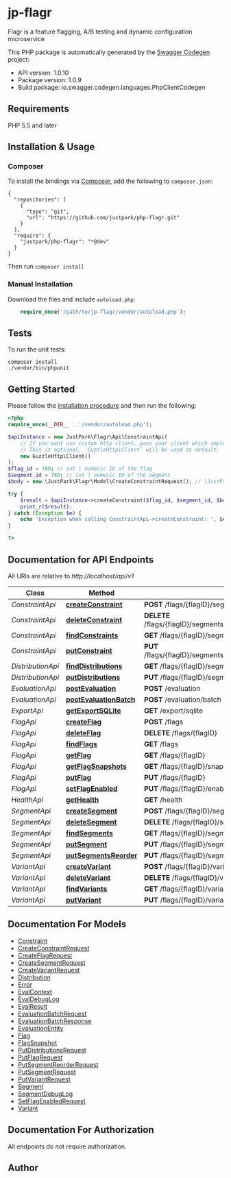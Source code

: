 # jp-flagr
Flagr is a feature flagging, A/B testing and dynamic configuration microservice

This PHP package is automatically generated by the [Swagger Codegen](https://github.com/swagger-api/swagger-codegen) project:

- API version: 1.0.10
- Package version: 1.0.9
- Build package: io.swagger.codegen.languages.PhpClientCodegen

## Requirements

PHP 5.5 and later

## Installation & Usage
### Composer

To install the bindings via [Composer](http://getcomposer.org/), add the following to `composer.json`:

```
{
  "repositories": [
    {
      "type": "git",
      "url": "https://github.com/justpark/php-flagr.git"
    }
  ],
  "require": {
    "justpark/php-flagr": "*@dev"
  }
}
```

Then run `composer install`

### Manual Installation

Download the files and include `autoload.php`:

```php
    require_once('/path/to/jp-flagr/vendor/autoload.php');
```

## Tests

To run the unit tests:

```
composer install
./vendor/bin/phpunit
```

## Getting Started

Please follow the [installation procedure](#installation--usage) and then run the following:

```php
<?php
require_once(__DIR__ . '/vendor/autoload.php');

$apiInstance = new JustPark\Flagr\Api\ConstraintApi(
    // If you want use custom http client, pass your client which implements `GuzzleHttp\ClientInterface`.
    // This is optional, `GuzzleHttp\Client` will be used as default.
    new GuzzleHttp\Client()
);
$flag_id = 789; // int | numeric ID of the flag
$segment_id = 789; // int | numeric ID of the segment
$body = new \JustPark\Flagr\Model\CreateConstraintRequest(); // \JustPark\Flagr\Model\CreateConstraintRequest | create a constraint

try {
    $result = $apiInstance->createConstraint($flag_id, $segment_id, $body);
    print_r($result);
} catch (Exception $e) {
    echo 'Exception when calling ConstraintApi->createConstraint: ', $e->getMessage(), PHP_EOL;
}

?>
```

## Documentation for API Endpoints

All URIs are relative to *http://localhost/api/v1*

Class | Method | HTTP request | Description
------------ | ------------- | ------------- | -------------
*ConstraintApi* | [**createConstraint**](docs/Api/ConstraintApi.md#createconstraint) | **POST** /flags/{flagID}/segments/{segmentID}/constraints | 
*ConstraintApi* | [**deleteConstraint**](docs/Api/ConstraintApi.md#deleteconstraint) | **DELETE** /flags/{flagID}/segments/{segmentID}/constraints/{constraintID} | 
*ConstraintApi* | [**findConstraints**](docs/Api/ConstraintApi.md#findconstraints) | **GET** /flags/{flagID}/segments/{segmentID}/constraints | 
*ConstraintApi* | [**putConstraint**](docs/Api/ConstraintApi.md#putconstraint) | **PUT** /flags/{flagID}/segments/{segmentID}/constraints/{constraintID} | 
*DistributionApi* | [**findDistributions**](docs/Api/DistributionApi.md#finddistributions) | **GET** /flags/{flagID}/segments/{segmentID}/distributions | 
*DistributionApi* | [**putDistributions**](docs/Api/DistributionApi.md#putdistributions) | **PUT** /flags/{flagID}/segments/{segmentID}/distributions | 
*EvaluationApi* | [**postEvaluation**](docs/Api/EvaluationApi.md#postevaluation) | **POST** /evaluation | 
*EvaluationApi* | [**postEvaluationBatch**](docs/Api/EvaluationApi.md#postevaluationbatch) | **POST** /evaluation/batch | 
*ExportApi* | [**getExportSQLite**](docs/Api/ExportApi.md#getexportsqlite) | **GET** /export/sqlite | 
*FlagApi* | [**createFlag**](docs/Api/FlagApi.md#createflag) | **POST** /flags | 
*FlagApi* | [**deleteFlag**](docs/Api/FlagApi.md#deleteflag) | **DELETE** /flags/{flagID} | 
*FlagApi* | [**findFlags**](docs/Api/FlagApi.md#findflags) | **GET** /flags | 
*FlagApi* | [**getFlag**](docs/Api/FlagApi.md#getflag) | **GET** /flags/{flagID} | 
*FlagApi* | [**getFlagSnapshots**](docs/Api/FlagApi.md#getflagsnapshots) | **GET** /flags/{flagID}/snapshots | 
*FlagApi* | [**putFlag**](docs/Api/FlagApi.md#putflag) | **PUT** /flags/{flagID} | 
*FlagApi* | [**setFlagEnabled**](docs/Api/FlagApi.md#setflagenabled) | **PUT** /flags/{flagID}/enabled | 
*HealthApi* | [**getHealth**](docs/Api/HealthApi.md#gethealth) | **GET** /health | 
*SegmentApi* | [**createSegment**](docs/Api/SegmentApi.md#createsegment) | **POST** /flags/{flagID}/segments | 
*SegmentApi* | [**deleteSegment**](docs/Api/SegmentApi.md#deletesegment) | **DELETE** /flags/{flagID}/segments/{segmentID} | 
*SegmentApi* | [**findSegments**](docs/Api/SegmentApi.md#findsegments) | **GET** /flags/{flagID}/segments | 
*SegmentApi* | [**putSegment**](docs/Api/SegmentApi.md#putsegment) | **PUT** /flags/{flagID}/segments/{segmentID} | 
*SegmentApi* | [**putSegmentsReorder**](docs/Api/SegmentApi.md#putsegmentsreorder) | **PUT** /flags/{flagID}/segments/reorder | 
*VariantApi* | [**createVariant**](docs/Api/VariantApi.md#createvariant) | **POST** /flags/{flagID}/variants | 
*VariantApi* | [**deleteVariant**](docs/Api/VariantApi.md#deletevariant) | **DELETE** /flags/{flagID}/variants/{variantID} | 
*VariantApi* | [**findVariants**](docs/Api/VariantApi.md#findvariants) | **GET** /flags/{flagID}/variants | 
*VariantApi* | [**putVariant**](docs/Api/VariantApi.md#putvariant) | **PUT** /flags/{flagID}/variants/{variantID} | 


## Documentation For Models

 - [Constraint](docs/Model/Constraint.md)
 - [CreateConstraintRequest](docs/Model/CreateConstraintRequest.md)
 - [CreateFlagRequest](docs/Model/CreateFlagRequest.md)
 - [CreateSegmentRequest](docs/Model/CreateSegmentRequest.md)
 - [CreateVariantRequest](docs/Model/CreateVariantRequest.md)
 - [Distribution](docs/Model/Distribution.md)
 - [Error](docs/Model/Error.md)
 - [EvalContext](docs/Model/EvalContext.md)
 - [EvalDebugLog](docs/Model/EvalDebugLog.md)
 - [EvalResult](docs/Model/EvalResult.md)
 - [EvaluationBatchRequest](docs/Model/EvaluationBatchRequest.md)
 - [EvaluationBatchResponse](docs/Model/EvaluationBatchResponse.md)
 - [EvaluationEntity](docs/Model/EvaluationEntity.md)
 - [Flag](docs/Model/Flag.md)
 - [FlagSnapshot](docs/Model/FlagSnapshot.md)
 - [PutDistributionsRequest](docs/Model/PutDistributionsRequest.md)
 - [PutFlagRequest](docs/Model/PutFlagRequest.md)
 - [PutSegmentReorderRequest](docs/Model/PutSegmentReorderRequest.md)
 - [PutSegmentRequest](docs/Model/PutSegmentRequest.md)
 - [PutVariantRequest](docs/Model/PutVariantRequest.md)
 - [Segment](docs/Model/Segment.md)
 - [SegmentDebugLog](docs/Model/SegmentDebugLog.md)
 - [SetFlagEnabledRequest](docs/Model/SetFlagEnabledRequest.md)
 - [Variant](docs/Model/Variant.md)


## Documentation For Authorization

 All endpoints do not require authorization.


## Author




